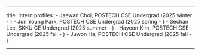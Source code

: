 
---
title: Intern
profiles:
    - Jaewan Choi, POSTECH CSE Undergrad (2025 winter - )
    - Jun Young Park, POSTECH CSE Undergrad (2025 spring - )
    - Sechan Lee, SKKU CE Undergrad (2025 summer - )
    - Hayeon Kim, POSTECH CSE Undergrad (2025 fall - )
    - Juwon Ha, POSTECH CSE Undergrad (2025 fall - )

---

